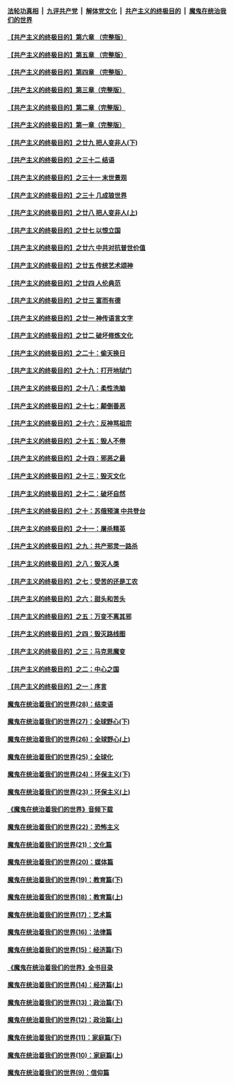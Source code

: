 ####  [法轮功真相](../../../../basic/blob/master/README.md?t=05220632) &nbsp;|&nbsp; [九评共产党](../../../../9ping.md/blob/master/README.md?t=05220632) &nbsp;|&nbsp; [解体党文化](../../../../jtdwh.md/blob/master/README.md?t=05220632)  &nbsp;|&nbsp; [共产主义的终极目的](../../../../gczydzjmd.md/blob/master/README.md?t=05220632) &nbsp;|&nbsp; [魔鬼在统治我们的世界](../../../../mgztzwmdsj.md/blob/master/README.md?t=05220632) 

#### [【共产主义的终极目的】第六章 （完整版）](../pages/nsc422/n11428913.md?t=05220632) 

#### [【共产主义的终极目的】第五章 （完整版）](../pages/nsc422/n11428912.md?t=05220632) 

#### [【共产主义的终极目的】第四章 （完整版）](../pages/nsc422/n11428907.md?t=05220632) 

#### [【共产主义的终极目的】第三章（完整版）](../pages/nsc422/n11428848.md?t=05220632) 

#### [【共产主义的终极目的】第二章（完整版）](../pages/nsc422/n11428831.md?t=05220632) 

#### [【共产主义的终极目的】第一章（完整版）](../pages/nsc422/n11417651.md?t=05220632) 

#### [【共产主义的终极目的】之廿九 把人变非人(下)](../pages/nsc422/n11344140.md?t=05220632) 

#### [【共产主义的终极目的】之三十二 结语](../pages/nsc422/n11360535.md?t=05220632) 

#### [【共产主义的终极目的】之三十一 末世景观](../pages/nsc422/n11351129.md?t=05220632) 

#### [【共产主义的终极目的】之三十 几成狼世界](../pages/nsc422/n11348280.md?t=05220632) 

#### [【共产主义的终极目的】之廿八 把人变非人(上)](../pages/nsc422/n11340492.md?t=05220632) 

#### [【共产主义的终极目的】之廿七 以恨立国](../pages/nsc422/n11336944.md?t=05220632) 

#### [【共产主义的终极目的】之廿六 中共对抗普世价值](../pages/nsc422/n11324785.md?t=05220632) 

#### [【共产主义的终极目的】之廿五 传统艺术颂神](../pages/nsc422/n11296396.md?t=05220632) 

#### [【共产主义的终极目的】之廿四 人伦典范](../pages/nsc422/n11296397.md?t=05220632) 

#### [【共产主义的终极目的】之廿三 富而有德](../pages/nsc422/n11283598.md?t=05220632) 

#### [【共产主义的终极目的】之廿一 神传语言文字](../pages/nsc422/n11263265.md?t=05220632) 

#### [【共产主义的终极目的】之廿二 破坏修炼文化](../pages/nsc422/n11245728.md?t=05220632) 

#### [【共产主义的终极目的】之二十：偷天换日](../pages/nsc422/n11238846.md?t=05220632) 

#### [【共产主义的终极目的】之十九：打开地狱门](../pages/nsc422/n11206376.md?t=05220632) 

#### [【共产主义的终极目的】之十八：柔性洗脑](../pages/nsc422/n11199994.md?t=05220632) 

#### [【共产主义的终极目的】之十七：颠倒善恶](../pages/nsc422/n11179782.md?t=05220632) 

#### [【共产主义的终极目的】之十六：反神骂祖宗](../pages/nsc422/n11166798.md?t=05220632) 

#### [【共产主义的终极目的】之十五：毁人不倦](../pages/nsc422/n11166792.md?t=05220632) 

#### [【共产主义的终极目的】之十四：邪恶之最](../pages/nsc422/n11150249.md?t=05220632) 

#### [【共产主义的终极目的】之十三：毁灭文化](../pages/nsc422/n11135227.md?t=05220632) 

#### [【共产主义的终极目的】之十二：破坏自然](../pages/nsc422/n11135214.md?t=05220632) 

#### [【共产主义的终极目的】之十：苏俄预演 中共登台](../pages/nsc422/n11118424.md?t=05220632) 

#### [【共产主义的终极目的】之十一：屠杀精英](../pages/nsc422/n11118442.md?t=05220632) 

#### [【共产主义的终极目的】之九：共产邪灵一路杀](../pages/nsc422/n11114139.md?t=05220632) 

#### [【共产主义的终极目的】之八：毁灭人类](../pages/nsc422/n11108503.md?t=05220632) 

#### [【共产主义的终极目的】之七：受苦的还是工农](../pages/nsc422/n11101809.md?t=05220632) 

#### [【共产主义的终极目的】之六：甜头和苦头](../pages/nsc422/n11096971.md?t=05220632) 

#### [【共产主义的终极目的】之五：万变不离其邪](../pages/nsc422/n11091285.md?t=05220632) 

#### [【共产主义的终极目的】之四：毁灭路线图](../pages/nsc422/n11086284.md?t=05220632) 

#### [【共产主义的终极目的】之三：马克思魔变](../pages/nsc422/n11061941.md?t=05220632) 

#### [【共产主义的终极目的】之二：中心之国](../pages/nsc422/n11047728.md?t=05220632) 

#### [【共产主义的终极目的】之一：序言](../pages/nsc422/n11086077.md?t=05220632) 

#### [魔鬼在统治着我们的世界(28)：结束语](../pages/nsc422/n10936246.md?t=05220632) 

#### [魔鬼在统治着我们的世界(27)：全球野心(下)](../pages/nsc422/n10928319.md?t=05220632) 

#### [魔鬼在统治着我们的世界(26)：全球野心(上)](../pages/nsc422/n10900318.md?t=05220632) 

#### [魔鬼在统治着我们的世界(25)：全球化](../pages/nsc422/n10788205.md?t=05220632) 

#### [魔鬼在统治着我们的世界(24)：环保主义(下)](../pages/nsc422/n10695307.md?t=05220632) 

#### [魔鬼在统治着我们的世界(23)：环保主义(上)](../pages/nsc422/n10688613.md?t=05220632) 

#### [《魔鬼在统治着我们的世界》音频下载](../pages/nsc422/n10635553.md?t=05220632) 

#### [魔鬼在统治着我们的世界(22)：恐怖主义](../pages/nsc422/n10614727.md?t=05220632) 

#### [魔鬼在统治着我们的世界(21)：文化篇](../pages/nsc422/n10597706.md?t=05220632) 

#### [魔鬼在统治着我们的世界(20)：媒体篇](../pages/nsc422/n10586579.md?t=05220632) 

#### [魔鬼在统治着我们的世界(19)：教育篇(下)](../pages/nsc422/n10564808.md?t=05220632) 

#### [魔鬼在统治着我们的世界(18)：教育篇(上)](../pages/nsc422/n10526970.md?t=05220632) 

#### [魔鬼在统治着我们的世界(17)：艺术篇](../pages/nsc422/n10499093.md?t=05220632) 

#### [魔鬼在统治着我们的世界(16)：法律篇](../pages/nsc422/n10485969.md?t=05220632) 

#### [魔鬼在统治着我们的世界(15)：经济篇(下)](../pages/nsc422/n10469975.md?t=05220632) 

#### [《魔鬼在统治着我们的世界》全书目录](../pages/nsc422/n10464261.md?t=05220632) 

#### [魔鬼在统治着我们的世界(14)：经济篇(上)](../pages/nsc422/n10457370.md?t=05220632) 

#### [魔鬼在统治着我们的世界(13)：政治篇(下)](../pages/nsc422/n10448270.md?t=05220632) 

#### [魔鬼在统治着我们的世界(12)：政治篇(上)](../pages/nsc422/n10444576.md?t=05220632) 

#### [魔鬼在统治着我们的世界(11)：家庭篇(下)](../pages/nsc422/n10440961.md?t=05220632) 

#### [魔鬼在统治着我们的世界(10)：家庭篇(上)](../pages/nsc422/n10435448.md?t=05220632) 

#### [魔鬼在统治着我们的世界(9)：信仰篇](../pages/nsc422/n10432159.md?t=05220632) 

